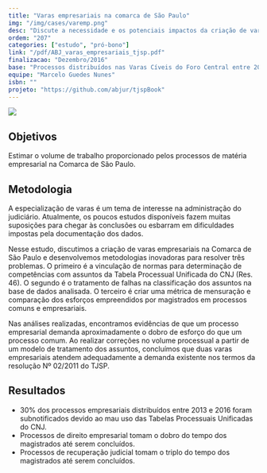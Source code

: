 ```yaml
---
title: "Varas empresariais na comarca de São Paulo"
img: "/img/cases/varemp.png"
desc: "Discute a necessidade e os potenciais impactos da criação de varas empresariais na comarca de São Paulo."
ordem: "207"
categories: ["estudo", "pró-bono"]
link: "/pdf/ABJ_varas_empresariais_tjsp.pdf"
finalizacao: "Dezembro/2016"
base: "Processos distribuídos nas Varas Cíveis do Foro Central entre 2013 e 2015"
equipe: "Marcelo Guedes Nunes"
isbn: ""
projeto: "https://github.com/abjur/tjspBook"
---
```


![](/img/cases/varemp.png)

## Objetivos

Estimar o volume de trabalho proporcionado pelos processos de matéria empresarial na Comarca de São Paulo.

## Metodologia

A especialização de varas é um tema de interesse na administração do judiciário. Atualmente, os poucos estudos disponíveis fazem muitas suposições para chegar às conclusões ou esbarram em dificuldades impostas pela documentação dos dados. 

Nesse estudo, discutimos a criação de varas empresariais na Comarca de São Paulo e desenvolvemos metodologias inovadoras para resolver três problemas. O primeiro é a vinculação de normas para determinação de competências com assuntos da Tabela Processual Unificada do CNJ (Res. 46). O segundo é o tratamento de falhas na classificação dos assuntos na base de dados analisada. O terceiro é criar uma métrica de mensuração e comparação dos esforços empreendidos por magistrados em processos comuns e empresariais. 

Nas análises realizadas, encontramos evidências de que um processo empresarial demanda aproximadamente o dobro de esforço do que um processo comum. Ao realizar correções no volume processual a partir de um modelo de tratamento dos assuntos, concluímos que duas varas empresariais atendem adequadamente a demanda existente nos termos da resolução Nº 02/2011 do TJSP.

## Resultados

- 30% dos processos empresariais distribuídos entre 2013 e 2016 foram subnotificados devido ao mau uso das Tabelas Processuais Unificadas do CNJ.
- Processos de direito empresarial tomam o dobro do tempo dos magistrados até serem concluídos.
- Processos de recuperação judicial tomam o triplo do tempo dos magistrados até serem concluídos.



